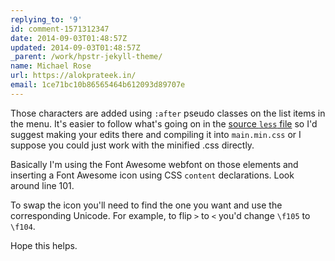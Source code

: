 ```yaml
---
replying_to: '9'
id: comment-1571312347
date: 2014-09-03T01:48:57Z
updated: 2014-09-03T01:48:57Z
_parent: /work/hpstr-jekyll-theme/
name: Michael Rose
url: https://alokprateek.in/
email: 1ce71bc10b86565464b612093d89707e
---
```


Those characters are added using `:after` pseudo classes on the list items in
the menu. It's easier to follow what's going on in the
[source `less` file](https://github.com/thewhitewulfy/hpstr-jekyll-theme/blob/1.3.2/assets/less/dl-menu.less)
so I'd suggest making your edits there and compiling it into `main.min.css` or I
suppose you could just work with the minified .css directly.

Basically I'm using the Font Awesome webfont on those elements and inserting a
Font Awesome icon using CSS `content` declarations. Look around line 101.

To swap the icon you'll need to find the one you want and use the corresponding
Unicode. For example, to flip `>` to `<` you'd change `\f105` to `\f104`.

Hope this helps.
